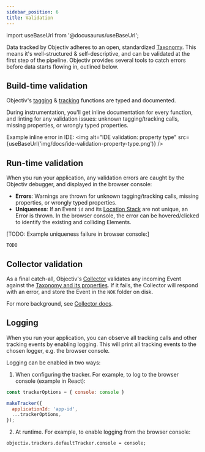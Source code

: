 ```yaml
---
sidebar_position: 6
title: Validation
---
```


import useBaseUrl from '@docusaurus/useBaseUrl';

Data tracked by Objectiv adheres to an open, standardized [Taxonomy](/taxonomy/overview.md). This means it's 
well-structured & self-descriptive, and can be validated at the first step of the pipeline. Objectiv provides 
several tools to catch errors before data starts flowing in, outlined below.

## Build-time validation
Objectiv's [tagging](/tracking/api-reference/location-taggers/overview.md) & 
[tracking](/tracking/api-reference/event-trackers/overview.md) functions are typed and documented.

During instrumentation, you'll get inline documentation for every function, and linting for any validation 
issues: unknown tagging/tracking calls, missing properties, or wrongly typed properties.

Example inline error in IDE:
<img alt="IDE validation: property type" src={useBaseUrl('img/docs/ide-validation-property-type.png')} />

## Run-time validation
When you run your application, any validation errors are caught by the Objectiv debugger, and displayed in the
browser console:

* **Errors**: Warnings are thrown for unknown tagging/tracking calls, missing properties, or wrongly typed 
  properties.
* **Uniqueness**: If an Event `id` and its [Location Stack](locations.md) are not unique, an Error is thrown.
  In the browser console, the error can be hovered/clicked to identify the existing and colliding Elements.

[TODO: Example uniqueness failure in browser console:]
```console
TODO
```

## Collector validation
As a final catch-all, Objectiv's [Collector](./collector.md) validates any incoming Event against the 
[Taxonomy and its properties](/taxonomy/events/overview.md). If it fails, the Collector will respond with an 
error, and store the Event in the `NOK` folder on disk.

For more background, see [Collector docs](./collector.md).

## Logging
When you run your application, you can observe all tracking calls and other tracking events by enabling 
logging. This will print all tracking events to the chosen logger, e.g. the browser console.

Logging can be enabled in two ways:
1. When configuring the tracker. For example, to log to the browser console (example in React):
```js
const trackerOptions = { console: console }

makeTracker({
  applicationId: 'app-id',
  ...trackerOptions,
});
```
2. At runtime. For example, to enable logging from the browser console:
```console
objectiv.trackers.defaultTracker.console = console;
```

